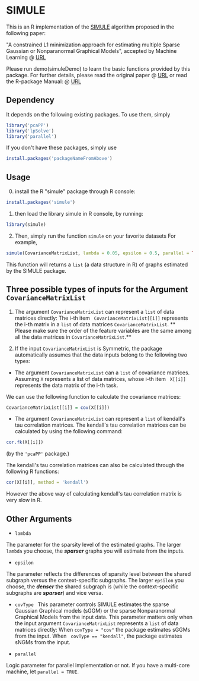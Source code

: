 
# SIMULE
This is an R implementation of the [SIMULE](https://arxiv.org/abs/1605.03468) algorithm proposed in the following paper:

"A constrained L1 minimization approach for estimating multiple Sparse Gaussian or Nonparanormal Graphical Models",
accepted by Machine Learning @ [URL](https://link.springer.com/article/10.1007/s10994-017-5635-7)

Please run demo(simuleDemo) to learn the basic functions provided by this package. For further details, please read the original paper @ [URL](http://link.springer.com/article/10.1007/s10994-017-5635-7) or read the R-package Manual: @ [URL](https://cran.r-project.org/web/packages/simule/simule.pdf)

## Dependency
It depends on the following existing packages. To use them, simply
```r
library('pcaPP')
library('lpSolve')
library('parallel')
```
If you don't have these packages, simply use
```r
install.packages('packageNameFromAbove')
```

## Usage

0. install the R "simule" package through R console:
```r
install.packages('simule')
```

1. then load the library simule in R console, by running:
```r
library(simule)
```

2. Then, simply run the function  ```simule``` on your favorite datasets
For example,
```r
simule(CovarianceMatrixList, lambda = 0.05, epsilon = 0.5, parallel = TRUE)
```

This function will returns a ```list``` (a data structure in R) of graphs estimated by the SIMULE package.

## Three possible types of inputs for the Argument ``` CovarianceMatrixList ```

1. The argument ``` CovarianceMatrixList ``` can represent a ```list``` of data matrices directly:
The i-th item ``` CovarianceMatrixList[[i]]``` represents the i-th matrix  in a ```list``` of data matrices ```CovarianceMatrixList```.
** Please make sure the order of the feature variables are the same among all the data matrices in ```CovarianceMatrixList```.**


2. If the input ``` CovarianceMatrixList ``` is Symmetric, the package automatically assumes that the data inputs belong to the following two types:

- The argument ``` CovarianceMatrixList ``` can a ```list``` of covariance matrices.
Assuming ``` X ``` represents a list of data matrices, whose i-th item ``` X[[i]]``` represents the data matrix of the i-th task.

We can use the following function to calculate the covariance matrices:
```r
CovarianceMatrixList[[i]] = cov(X[[i]])
```

- The argument ``` CovarianceMatrixList ``` can represent a ```list``` of kendall's tau correlation matrices.
The kendall's tau correlation matrices can be calculated by using the following command:
```r
cor.fk(X[[i]])  
```
(by the ``` 'pcaPP' ``` package.)

The kendall's tau correlation matrices can also be calculated through the following R functions:
```r
cor(X[[i]], method = 'kendall')
```
However the above way of calculating kendall's tau correlation matrix is very slow in R.


## Other Arguments

- ``` lambda ```

The parameter for the sparsity level of the estimated graphs. The larger ```lambda``` you choose, the ***sparser*** graphs you will estimate from the inputs.

- ``` epsilon ```

The parameter reflects the differences of sparsity level between the shared subgraph versus the context-specific subgraphs. The larger ```epsilon``` you choose, the ***denser*** the shared subgraph is (while the context-specific subgraphs are ***sparser***) and vice versa.

- ``` covType  ```
This parameter controls SIMULE estimates the sparse Gaussian Graphical models (sGGM) or the sparse Nonparanormal Graphical Models from the input data.  This parameter  matters only when the input argument ``` CovarianceMatrixList ```  represents a ```list``` of data matrices directly:
When ``` covType = "cov" ``` the package estimates sGGMs from the input.
When ``` covType == "kendall"```, the package estimates sNGMs from the input.

- ``` parallel ```

Logic parameter for parallel implementation or not. If you have a multi-core machine, let ```parallel = TRUE```.
